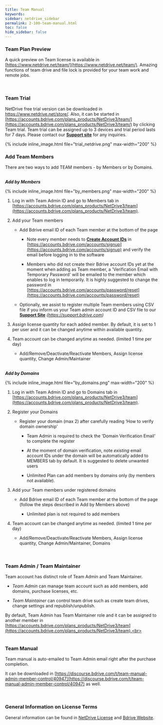 ```yaml
---
title: Team Manual
keywords:
sidebar: netdrive_sidebar
permalink: 2-100-team-manual.html
toc: false
hide_sidebar: false
---
```



### **Team Plan Preview**

A quick preview on Team license is available in [https://www.netdrive.net/team/](https://www.netdrive.net/team/).  Amazing functions of team drive and file lock is provided for your team work and remote jobs.<br><br><br>




### **Team Trial**

NetDrive free trial version can be downloaded in https://www.netdrive.net/store/.  Also, it can be started in [https://accounts.bdrive.com/plans_products/NetDrive3/team/](https://accounts.bdrive.com/plans_products/NetDrive3/team/) by clicking Team trial.  Team trial can be assigned up to 3 devices and trial period lasts for 7 days.  Please contact our [**Support site**](2-11-license#wiki-toc-support-site) for any inquiries.

{% include inline_image.html file="trial_netdrive.png" max-width="200" %}




### **Add Team Members**

There are two ways to add TEAM members - by Members or by Domains.<br><br> 

**_Add by Members_**

{% include inline_image.html file="by_members.png" max-width="200" %}

1. Log in with Team Admin ID and go to Members tab in [https://accounts.bdrive.com/plans_products/NetDrive3/team](https://accounts.bdrive.com/plans_products/NetDrive3/team).

2. Add your Team members 

   * Add Bdrive email ID of each Team member at the bottom of the page

      * Note every member needs to [**Create Account IDs**](2-11-license#create-account-id) in [https://accounts.bdrive.com/accounts/signup](https://accounts.bdrive.com/accounts/signup) and verify the email before logging in to the software

      * Members who did not create their Bdrive account IDs yet at the moment when adding as Team member, a 'Verification Email with Temporary Password' will be emailed to the member which enables to log in temporarily.  It is highly suggested to change the password in [https://accounts.bdrive.com/accounts/password/reset](https://accounts.bdrive.com/accounts/password/reset)

   *	Optionally, we assist to register multiple Team members using CSV file if you inform us your Team admin account ID and CSV file to our [**Support Site**](2-11-license#support-site) _(https://support.bdrive.com)_

3. Assign license quantity for each added member.  By default, it is set to 1 per user and it can be changed anytime within available quantity. 

4. Team account can be changed anytime as needed. (limited 1 time per day)

   *	Add/Remove/Deactivate/Reactivate Members, Assign license quantity, Change Admin/Maintainer<br><br>


**_Add by Domains_**

{% include inline_image.html file="by_domains.png" max-width="200" %}

1. Log in with Team Admin ID and go to Domains tab in [https://accounts.bdrive.com/plans_products/NetDrive3/team](https://accounts.bdrive.com/plans_products/NetDrive3/team).

2. Register your Domains

   * Register your domain (max 2) after carefully reading ‘How to verify domain ownership’
   
      * Team Admin is required to check the 'Domain Verification Email' to complete the register
   
      * At the moment of domain verification, note _existing_ email account IDs under the domain will be automatically added to MEMBERS tab by default.  It is suggested to delete unwanted users
   
      * Unlimited Plan can add members by domains only (by members not available).

3. Add your Team members under registered domains 

   * Add Bdrive email ID of each Team member at the bottom of the page (follow the steps described in Add by Members above)
   
      * Unlimited plan is not required to add members

4. Team account can be changed anytime as needed. (limited 1 time per day)

   *	Add/Remove/Deactivate/Reactivate Members, Assign license quantity, Change Admin/Maintainer, Domains<br><br><br>




### **Team Admin / Team Maintainer**

Team account has distinct role of Team Admin and Team  Maintainer.

* _Team Admin_ can manage team account such as add members, add domains, purchase licenses, etc.

* _Team Maintainer_ can control team drive such as create team drives, change settings and republish/unpublish.

By default, Team Admin has Team Maintainer role and it can be assigned to another member in [https://accounts.bdrive.com/plans_products/NetDrive3/team](https://accounts.bdrive.com/plans_products/NetDrive3/team).<br><br><br>  





### **Team Manual**

Team manual is auto-emailed to Team Admin email right after the purchase completion.

It can be downloaded in [https://discourse.bdrive.com/t/team-manual-admin-member-control/40947](https://discourse.bdrive.com/t/team-manual-admin-member-control/40947) as well.<br><br><br>




### **General Information on License Terms**

General information can be found in [NetDrive License](2-11-license) and [Bdrive Website](https://www.bdrive.com).<br><br><br>

